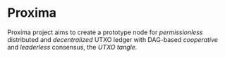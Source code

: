 # Proxima
Proxima project aims to create a prototype node for _permissionless_ distributed and _decentralized_ UTXO ledger 
with DAG-based _cooperative_ and _leaderless_ consensus, the _UTXO tangle._
